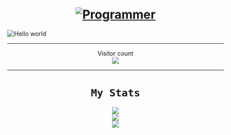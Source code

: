 <h1 align=center> <b>
 <a href="https://git.io/typing-svg">
    <img src="https://readme-typing-svg.herokuapp.com?font=Montserrat&weight=550&size=30&duration=4000&pause=500&color=09DFB4&width=485&lines=Hello%2C+I'm+Arafat+Rahman;Programmer;Tech+enthusiast" alt="Programmer"/>
</a>
</b> </h1>

<img src="https://raw.githubusercontent.com/sagar-viradiya/sagar-viradiya/master/resources/banner.png" alt="Hello world">
<hr>
<p align="center"> 
  Visitor count<br>
  <img src="https://profile-counter.glitch.me/arafatr871/count.svg" />
</p>
<hr>
<div align="center">
 
 # `My Stats`

<img src="https://github-readme-streak-stats-salesp07.vercel.app/?user=arafatr871&theme=algolia&hide_border=false&include_all_commits=true" /> \
<img src="https://github-readme-stats.vercel.app/api?username=arafatr871&show_icons=true&show=reviews,prs_merged,prs_merged_percentage&theme=algolia" /> \
<img src="https://github-readme-stats.vercel.app/api/top-langs//?username=arafatr871&theme=algolia&show_icons=true&hide_border=false&layout=donut&langs_count=50"/>

</div>
